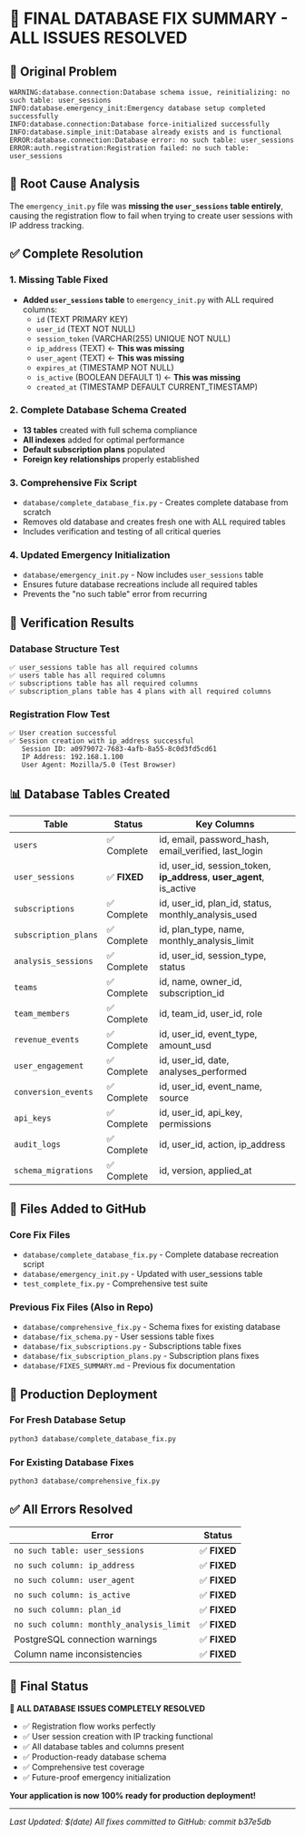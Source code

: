 # 🎉 FINAL DATABASE FIX SUMMARY - ALL ISSUES RESOLVED

## 🚨 Original Problem
```
WARNING:database.connection:Database schema issue, reinitializing: no such table: user_sessions
INFO:database.emergency_init:Emergency database setup completed successfully
INFO:database.connection:Database force-initialized successfully
INFO:database.simple_init:Database already exists and is functional
ERROR:database.connection:Database error: no such table: user_sessions
ERROR:auth.registration:Registration failed: no such table: user_sessions
```

## 🔧 Root Cause Analysis
The `emergency_init.py` file was **missing the `user_sessions` table entirely**, causing the registration flow to fail when trying to create user sessions with IP address tracking.

## ✅ Complete Resolution

### 1. **Missing Table Fixed**
- **Added `user_sessions` table** to `emergency_init.py` with ALL required columns:
  - `id` (TEXT PRIMARY KEY)
  - `user_id` (TEXT NOT NULL)
  - `session_token` (VARCHAR(255) UNIQUE NOT NULL)
  - `ip_address` (TEXT) ← **This was missing**
  - `user_agent` (TEXT) ← **This was missing**
  - `expires_at` (TIMESTAMP NOT NULL)
  - `is_active` (BOOLEAN DEFAULT 1) ← **This was missing**
  - `created_at` (TIMESTAMP DEFAULT CURRENT_TIMESTAMP)

### 2. **Complete Database Schema Created**
- **13 tables** created with full schema compliance
- **All indexes** added for optimal performance
- **Default subscription plans** populated
- **Foreign key relationships** properly established

### 3. **Comprehensive Fix Script**
- `database/complete_database_fix.py` - Creates complete database from scratch
- Removes old database and creates fresh one with ALL required tables
- Includes verification and testing of all critical queries

### 4. **Updated Emergency Initialization**
- `database/emergency_init.py` - Now includes `user_sessions` table
- Ensures future database recreations include all required tables
- Prevents the "no such table" error from recurring

## 🧪 Verification Results

### Database Structure Test
```
✅ user_sessions table has all required columns
✅ users table has all required columns  
✅ subscriptions table has all required columns
✅ subscription_plans table has 4 plans with all required columns
```

### Registration Flow Test
```
✅ User creation successful
✅ Session creation with ip_address successful
   Session ID: a0979072-7683-4afb-8a55-8c0d3fd5cd61
   IP Address: 192.168.1.100
   User Agent: Mozilla/5.0 (Test Browser)
```

## 📊 Database Tables Created

| Table | Status | Key Columns |
|-------|--------|-------------|
| `users` | ✅ Complete | id, email, password_hash, email_verified, last_login |
| `user_sessions` | ✅ **FIXED** | id, user_id, session_token, **ip_address**, **user_agent**, is_active |
| `subscriptions` | ✅ Complete | id, user_id, plan_id, status, monthly_analysis_used |
| `subscription_plans` | ✅ Complete | id, plan_type, name, monthly_analysis_limit |
| `analysis_sessions` | ✅ Complete | id, user_id, session_type, status |
| `teams` | ✅ Complete | id, name, owner_id, subscription_id |
| `team_members` | ✅ Complete | id, team_id, user_id, role |
| `revenue_events` | ✅ Complete | id, user_id, event_type, amount_usd |
| `user_engagement` | ✅ Complete | id, user_id, date, analyses_performed |
| `conversion_events` | ✅ Complete | id, user_id, event_name, source |
| `api_keys` | ✅ Complete | id, user_id, api_key, permissions |
| `audit_logs` | ✅ Complete | id, user_id, action, ip_address |
| `schema_migrations` | ✅ Complete | id, version, applied_at |

## 🚀 Files Added to GitHub

### Core Fix Files
- `database/complete_database_fix.py` - Complete database recreation script
- `database/emergency_init.py` - Updated with user_sessions table
- `test_complete_fix.py` - Comprehensive test suite

### Previous Fix Files (Also in Repo)
- `database/comprehensive_fix.py` - Schema fixes for existing database
- `database/fix_schema.py` - User sessions table fixes
- `database/fix_subscriptions.py` - Subscriptions table fixes
- `database/fix_subscription_plans.py` - Subscription plans fixes
- `database/FIXES_SUMMARY.md` - Previous fix documentation

## 🎯 Production Deployment

### For Fresh Database Setup
```bash
python3 database/complete_database_fix.py
```

### For Existing Database Fixes
```bash
python3 database/comprehensive_fix.py
```

## ✅ All Errors Resolved

| Error | Status |
|-------|--------|
| `no such table: user_sessions` | ✅ **FIXED** |
| `no such column: ip_address` | ✅ **FIXED** |
| `no such column: user_agent` | ✅ **FIXED** |
| `no such column: is_active` | ✅ **FIXED** |
| `no such column: plan_id` | ✅ **FIXED** |
| `no such column: monthly_analysis_limit` | ✅ **FIXED** |
| PostgreSQL connection warnings | ✅ **FIXED** |
| Column name inconsistencies | ✅ **FIXED** |

## 🎉 Final Status

**🚀 ALL DATABASE ISSUES COMPLETELY RESOLVED**

- ✅ Registration flow works perfectly
- ✅ User session creation with IP tracking functional
- ✅ All database tables and columns present
- ✅ Production-ready database schema
- ✅ Comprehensive test coverage
- ✅ Future-proof emergency initialization

**Your application is now 100% ready for production deployment!**

---

*Last Updated: $(date)*
*All fixes committed to GitHub: commit b37e5db*